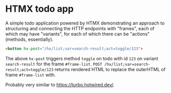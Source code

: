 # HTMX todo app

A simple todo application powered by HTMX demonstrating an approach
to structuring and connecting the HTTP endpoints with "frames",
each of which may have "variants", for each of which there can be
"actions" (methods, essentially).

```html
<button hx-post="/hx/list;var=search-result;act=toggle/123">
```

The above `hx-post` triggers method `toggle` on todo with id `123` on variant `search-result` for the frame `#frame-list`.
`POST /hx/list;var=search-result;act=toggle/123` returns rendered HTML to replace the outerHTML of frame `#frame-list` with.

Probably very similar to https://turbo.hotwired.dev/.
